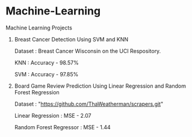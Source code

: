 # Machine-Learning
Machine Learning Projects

1)  Breast Cancer Detection Using SVM and KNN
    
    Dataset : Breast Cancer Wisconsin on the UCI Respository.
    
    KNN : Accuracy - 98.57% 
    
    SVM : Accuracy - 97.85% 
 
2)  Board Game Review Prediction Using Linear Regression and Random Forest Regression

    Dataset : "https://github.com/ThaWeatherman/scrapers.git"
    
    Linear Regression : MSE - 2.07
    
    Random Forest Regressor : MSE - 1.44
                     
                     
